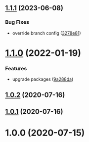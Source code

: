 ## [1.1.1](https://github.com/kengoldfarb/semantic-release-config/compare/v1.1.0...v1.1.1) (2023-06-08)


### Bug Fixes

* override branch config ([3278e81](https://github.com/kengoldfarb/semantic-release-config/commit/3278e81))

# [1.1.0](https://github.com/kengoldfarb/semantic-release-config/compare/v1.0.2...v1.1.0) (2022-01-19)


### Features

* upgrade packages ([9a288da](https://github.com/kengoldfarb/semantic-release-config/commit/9a288da))

## [1.0.2](https://github.com/kengoldfarb/semantic-release-config/compare/v1.0.1...v1.0.2) (2020-07-16)

## [1.0.1](https://github.com/kengoldfarb/semantic-release-config/compare/v1.0.0...v1.0.1) (2020-07-16)

# 1.0.0 (2020-07-15)
